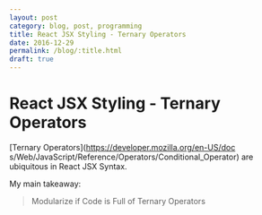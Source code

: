 ```yaml
---
layout: post
category: blog, post, programming
title: React JSX Styling - Ternary Operators
date: 2016-12-29
permalink: /blog/:title.html
draft: true
---
```


# React JSX Styling - Ternary Operators

[Ternary Operators](https://developer.mozilla.org/en-US/doc    s/Web/JavaScript/Reference/Operators/Conditional_Operator) are ubiquitous in React JSX Syntax.

My main takeaway:

> Modularize if Code is Full of Ternary Operators
